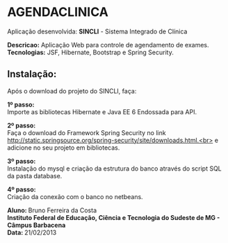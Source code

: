 AGENDACLINICA
==================

Aplicação desenvolvida: <b>SINCLI</b> - Sistema Integrado de Clínica

<b>Descricao:</b> Aplicação Web para controle de agendamento de exames.<br>
<b>Tecnologias:</b> JSF, Hibernate, Bootstrap e Spring Security.<br>

Instalação:
----------------

Após o download do projeto do SINCLI, faça:<br>

<b>1º passo: </b><br>
Importe as bibliotecas Hibernate e Java EE 6 Endossada para API.

<b>2º passo: </b><br>
Faça o download do Framework Spring Security no link http://static.springsource.org/spring-security/site/downloads.html.<br>
e adicione no seu projeto em bibliotecas.

<b>3º passo: </b><br>
Instalação do mysql e criação da estrutura do banco através do script SQL da pasta database.

<b>4º passo: </b><br>
Criação da conexão com o banco no netbeans.

<b>Aluno: </b> Bruno Ferreira da Costa<br>
<b>Instituto Federal de Educação, Ciência e Tecnologia do Sudeste de MG - Câmpus Barbacena</b><br>
<b>Data: </b> 21/02/2013<br>
